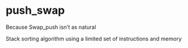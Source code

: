 # push_swap
Because Swap_push isn’t as natural

Stack sorting algorithm using a limited set of instructions and memory
